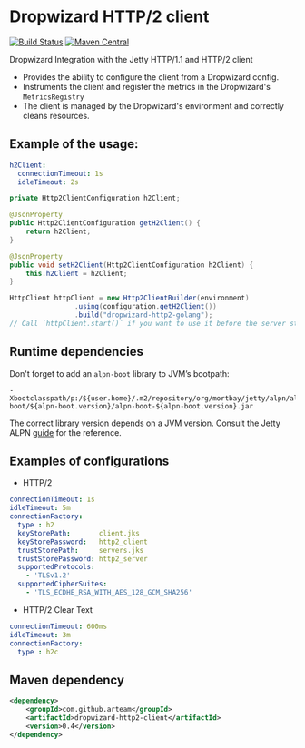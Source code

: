 # Dropwizard HTTP/2 client
[![Build Status](https://travis-ci.org/arteam/dropwizard-http2-client.svg?branch=master)](https://travis-ci.org/arteam/dropwizard-http2-client)
[![Maven Central](https://maven-badges.herokuapp.com/maven-central/com.github.arteam/dropwizard-http2-client/badge.svg)](https://maven-badges.herokuapp.com/maven-central/com.github.arteam/dropwizard-http2-client)

Dropwizard Integration with the Jetty HTTP/1.1 and HTTP/2 client

* Provides the ability to configure the client from a Dropwizard config.
* Instruments the client and register the metrics in the Dropwizard's `MetricsRegistry`
* The client is managed by the Dropwizard's environment and correctly cleans resources.

## Example of the usage:

```yaml
h2Client:
  connectionTimeout: 1s
  idleTimeout: 2s
```

```java
private Http2ClientConfiguration h2Client;

@JsonProperty
public Http2ClientConfiguration getH2Client() {
    return h2Client;
}

@JsonProperty
public void setH2Client(Http2ClientConfiguration h2Client) {
    this.h2Client = h2Client;
}
```

```java
HttpClient httpClient = new Http2ClientBuilder(environment)
                .using(configuration.getH2Client())
                .build("dropwizard-http2-golang");
// Call `httpClient.start()` if you want to use it before the server starts up.                
```

## Runtime dependencies

Don't forget to add an `alpn-boot` library to JVM’s bootpath:
```
-Xbootclasspath/p:/${user.home}/.m2/repository/org/mortbay/jetty/alpn/alpn-boot/${alpn-boot.version}/alpn-boot-${alpn-boot.version}.jar
```

The correct library version depends on a JVM version. Consult the Jetty ALPN [guide](http://www.eclipse.org/jetty/documentation/current/alpn-chapter.html) for the reference.

## Examples of configurations

* HTTP/2

```yml
connectionTimeout: 1s
idleTimeout: 5m
connectionFactory:
  type : h2
  keyStorePath:       client.jks
  keyStorePassword:   http2_client
  trustStorePath:     servers.jks
  trustStorePassword: http2_server
  supportedProtocols:
    - 'TLSv1.2'
  supportedCipherSuites:
    - 'TLS_ECDHE_RSA_WITH_AES_128_GCM_SHA256'
```

* HTTP/2 Clear Text

```yml
connectionTimeout: 600ms
idleTimeout: 3m
connectionFactory:
  type : h2c
```

## Maven dependency

```xml
<dependency>
    <groupId>com.github.arteam</groupId>
    <artifactId>dropwizard-http2-client</artifactId>
    <version>0.4</version>
</dependency>
```
